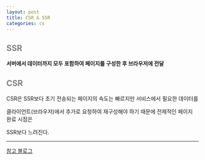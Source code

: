 ```yaml
---
layout: post
title: CSR & SSR
categories: cs
---
```


## <span style="color:gray">SSR</span>

**서버에서 데이터까지 모두 포함하여 페이지를 구성한 후 브라우저에 전달**


## <span style="color:gray">CSR</span>

CSR은 SSR보다 초기 전송되는 페이지의 속도는 빠르지만 서비스에서 필요한 데이터를 

클라이언트(브라우저)에서 추가로 요청하여 재구성해야 하기 때문에 전제적인 페이지 완료 시점은 

SSR보다 느려진다.

---

[참고 블로그](https://www.sarah-note.com/%ED%81%B4%EB%A1%A0%EC%BD%94%EB%94%A9/posting2/)